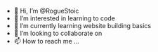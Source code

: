 - 👋 Hi, I’m @RogueStoic
- 👀 I’m interested in learning to code
- 🌱 I’m currently learning website building basics
- 💞️ I’m looking to collaborate on 
- 📫 How to reach me ...

<!---
RogueStoic/RogueStoic is a ✨ special ✨ repository because its `README.md` (this file) appears on your GitHub profile.
You can click the Preview link to take a look at your changes.
--->
